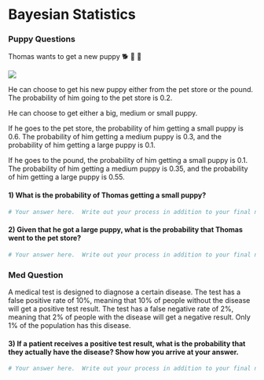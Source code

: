 # Bayesian Statistics

### Puppy Questions

Thomas wants to get a new puppy 🐕 🐶 🐩 


<img src="https://media.giphy.com/media/rD8R00QOKwfxC/giphy.gif" />

He can choose to get his new puppy either from the pet store or the pound. The probability of him going to the pet store is $0.2$. 

He can choose to get either a big, medium or small puppy.

If he goes to the pet store, the probability of him getting a small puppy is $0.6$. The probability of him getting a medium puppy is $0.3$, and the probability of him getting a large puppy is $0.1$.

If he goes to the pound, the probability of him getting a small puppy is $0.1$. The probability of him getting a medium puppy is $0.35$, and the probability of him getting a large puppy is $0.55$.


#### 1) What is the probability of Thomas getting a small puppy?


```python
# Your answer here.  Write out your process in addition to your final numeric answer.
```

#### 2) Given that he got a large puppy, what is the probability that Thomas went to the pet store?


```python
# Your answer here.  Write out your process in addition to your final numeric answer.
```

### Med Question

A medical test is designed to diagnose a certain disease. The test has a false positive rate of 10%, meaning that 10% of people without the disease will get a positive test result. The test has a false negative rate of 2%, meaning that 2% of people with the disease will get a negative result. Only 1% of the population has this disease.


#### 3) If a patient receives a positive test result, what is the probability that they actually have the disease? Show how you arrive at your answer.


```python
# Your answer here.  Write out your process in addition to your final numeric answer.
```


```python

```
